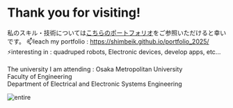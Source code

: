 # Thank you for visiting!
私のスキル・技術については[こちらのポートフォリオ](https://shimbeik.github.io/portfolio_2025/)をご参照いただけると幸いです。
📫leach my portfolio : https://shimbeik.github.io/portfolio_2025/<br>
⚡interesting in : quadruped robots, Electronic devices, develop apps, etc...<br>
<br>
The university I am attending : Osaka Metropolitan University<br>
                                Faculty of Engineering<br>
                                Department of Electrical and Electronic Systems Engineering<br>

![entire](https://github.com/user-attachments/assets/975244e7-4d94-4f1f-ab81-c3d88fcc7147)
